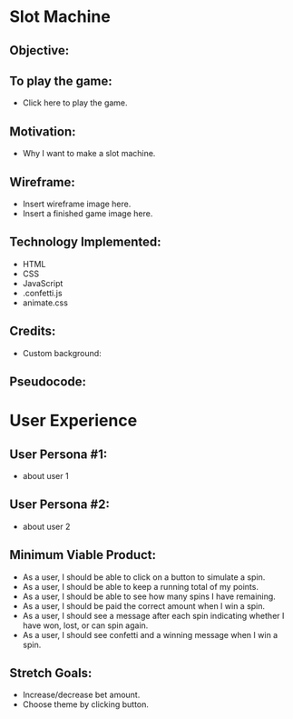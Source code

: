 # Slot Machine 

## Objective:

## To play the game:

* Click here to play the game.

## Motivation: 

* Why I want to make a slot machine.

## Wireframe:

* Insert wireframe image here.
* Insert a finished game image here.

## Technology Implemented:

* HTML
* CSS
* JavaScript
* .confetti.js
* animate.css

## Credits: 

* Custom background: 

## Pseudocode:

# User Experience
## User Persona #1:
* about user 1
## User Persona #2:
* about user 2

## Minimum Viable Product:
* As a user, I should be able to click on a button to simulate a spin. 
* As a user, I should be able to keep a running total of my points. 
* As a user, I should be able to see how many spins I have remaining.
* As a user, I should be paid the correct amount when I win a spin.
* As a user, I should see a message after each spin indicating whether I have won, lost, or can spin again. 
* As a user, I should see confetti and a winning message when I win a spin.  


## Stretch Goals:
* Increase/decrease bet amount.
* Choose theme by clicking button.
